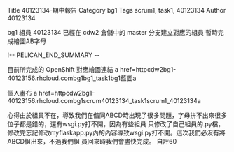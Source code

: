 Title 40123134-期中報告
Category bg1
Tags scrum1, task1, 40123134
Author 40123134


bg1 組員 40123134 已經在 cdw2 倉儲中的 master 分支建立對應的組員 暫時完成繪圖AB字母

!-- PELICAN_END_SUMMARY --

目前所完成的 OpenShift 對應繪圖連結 a href=httpcdw2bg1-40123156.rhcloud.combg1bg1_task1bg1藍圖a 

個人畫布  a href=httpcdw2bg1-40123156.rhcloud.combg1scrum40123134_task1scrum1_40123134a

心得由於組員不在，導致我們在偕同ABCD時出現了很多問題，字母拼不出來很多位子都是錯的，還有wsgi.py打不開，因為有些組員
只修改了自己組員的.py檔，修改完忘記修改myflaskapp.py內的內容導致wsgi.py打不開。這次我們必沒有將ABCD組出來，不過我們組
員回來時我們會盡快完成。   自評60


